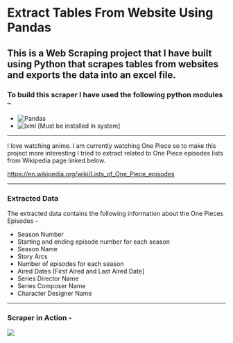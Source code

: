 # Extract Tables From Website Using Pandas

## This is a Web Scraping project that I have built using Python that scrapes tables from websites and exports the data into an excel file.

### To build this scraper I have used the following python modules – 
-	![Pandas](https://pypi.org/project/pandas/)
-	![lxml](https://pypi.org/project/lxml/) [Must be installed in system]

-------

I love watching anime. I am currently watching One Piece so to make this project more interesting I tried to extract related to One Piece episodes lists from Wikipedia page linked below.

https://en.wikipedia.org/wiki/Lists_of_One_Piece_episodes

-------

### Extracted Data
The extracted data contains the following information about the One Pieces Episodes – 
-	Season Number
-	Starting and ending episode number for each season
-	Season Name
-	Story Arcs
-	Number of episodes for each season
-	Aired Dates [First Aired and Last Aired Date]
-	Series Director Name
-	Series Composer Name
-	Character Designer Name

-------

### Scraper in Action - 
![](https://github.com/Abhijeet-Prasad/Web-Scrapers/blob/main/Extract%20Tables%20From%20Websites/Table_Extraction.gif) 
